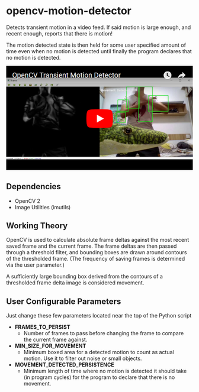# opencv-motion-detector
Detects transient motion in a video feed. If said motion is large enough, and recent enough, reports that there is motion! 



The motion detected state is then held for some user specified amount of time even when no motion is detected until finally the program declares that no motion is detected.



[![Click for video!](./assets/youtube_thumbnail.png)](https://youtu.be/z_X5PFkaPwY)



## **Dependencies**

- OpenCV 2
- Image Utilities (imutils)



## Working Theory

OpenCV is used to calculate absolute frame deltas against the most recent saved frame and the current frame. The frame deltas are then passed through a threshold filter, and bounding boxes are drawn around contours of the thresholded frame. (The frequency of saving frames is determined via the user parameter.)



A sufficiently large bounding box derived from the contours of a thresholded frame delta image is considered movement.



## **User Configurable Parameters**

Just change these few parameters located near the top of the Python script

- **FRAMES_TO_PERSIST**
  -  Number of frames to pass before changing the frame to compare the current frame against.
- **MIN_SIZE_FOR_MOVEMENT**
  - Minimum boxed area for a detected motion to count as actual motion. Use it to filter out noise or small objects.
- **MOVEMENT_DETECTED_PERSISTENCE**
  - Minimum length of time where no motion is detected it should take (in program cycles) for the program to declare that there is no movement.